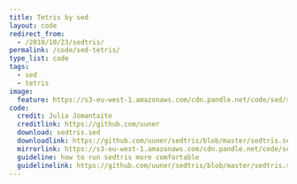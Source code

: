 ```yaml
---
title: Tetris by sed
layout: code
redirect_from:
  - /2010/10/23/sedtris/
permalink: /code/sed-tetris/
type_list: code
tags:
  - sed
  - tetris
image:
  feature: https://s3-eu-west-1.amazonaws.com/cdn.pandle.net/code/sed/sedtris.png
code:
  credit: Julia Jomantaite
  creditlink: https://github.com/uuner
  download: sedtris.sed
  downloadlink: https://github.com/uuner/sedtris/blob/master/sedtris.sed
  mirrorlink: https://s3-eu-west-1.amazonaws.com/cdn.pandle.net/code/sed/sedtris.sed
  guideline: how to run sedtris more comfortable
  guidelinelink: https://github.com/uuner/sedtris/blob/master/sedtris.sh
---
```

